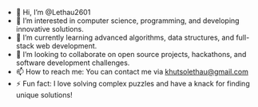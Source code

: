 - 👋 Hi, I’m @Lethau2601
- 👀 I’m interested in computer science, programming, and developing innovative solutions.
- 🌱 I’m currently learning advanced algorithms, data structures, and full-stack web development.
- 💞️ I’m looking to collaborate on open source projects, hackathons, and software development challenges.
- 📫 How to reach me: You can contact me via khutsolethau@gmail.com
- ⚡ Fun fact: I love solving complex puzzles and have a knack for finding unique solutions!
